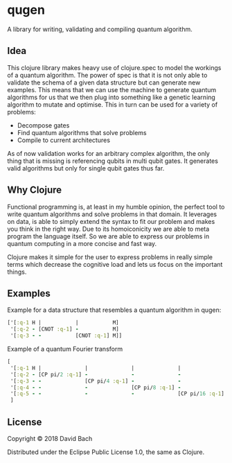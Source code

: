 # qugen

A library for writing, validating and compiling quantum algorithm.

## Idea
This clojure library makes heavy use of clojure.spec to model the workings of a quantum algorithm. The power of spec is that it is not only able to validate the schema of a given data structure but can generate new examples.
This means that we can use the machine to generate quantum algorithms for us that we then plug into something like a genetic learning algorithm to mutate and optimise.
This in turn can be used for a variety of problems:

- Decompose gates
- Find quantum algorithms that solve problems
- Compile to current architectures

As of now validation works for an arbitrary complex algorithm, the only thing that is missing is referencing qubits in multi qubit gates. It generates valid algorithms but only for single qubit gates thus far. 

## Why Clojure
Functional programming is, at least in my humble opinion, the perfect tool to write quantum algorithms and solve problems in that domain. It leverages on data, is able to simply extend the syntax to fit our problem and makes you think in the right way.
Due to its homoiconicity we are able to meta program the language itself. So we are able to express our problems in quantum computing in a more concise and fast way. 

Clojure makes it simple for the user to express problems in really simple terms which decrease the cognitive load and lets us focus on the important things.

## Examples

Example for a data structure that resembles a quantum algorithm in qugen:

``` Clojure
['[:q-1 H |           |           M]
 '[:q-2 - [CNOT :q-1] -           M]
 '[:q-3 - -           [CNOT :q-1] M]]
```

Example of a quantum Fourier transform
```Clojure
[
 '[:q-1 H |              |              |              |               - -              -               -               - -               -               - -               - M]
 '[:q-2 - [CP pi/2 :q-1] -              -              -               H |              |               |               - -               -               - -               - M]
 '[:q-3 - -              [CP pi/4 :q-1] -              -               - [CP pi/2 :q-2] -               -               H |               |               - -               - M]
 '[:q-4 - -              -              [CP pi/8 :q-1] -               - -              [CP pi/4 :q-2]  -               - [CP pi/2 :q-3]  -               H |               - M]
 '[:q-5 - -              -              -              [CP pi/16 :q-1] - -              -               [CP pi/8 :q-2]  - -               [CP pi/4 :q-4]  - [CP pi/2 :q-4]  H M]
 ]
```


## License

Copyright © 2018 David Bach

Distributed under the Eclipse Public License 1.0, the same as Clojure.
